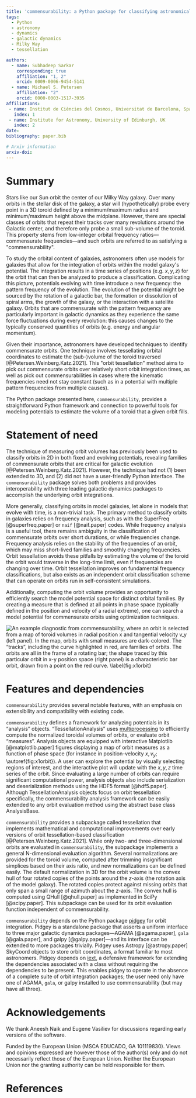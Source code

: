 ```yaml
---
title: 'commensurability: a Python package for classifying astronomical orbits based on their toroid volume'
tags:
  - Python
  - astronomy
  - dynamics
  - galactic dynamics
  - Milky Way
  - tessellation

authors:
  - name: Subhadeep Sarkar
    corresponding: true
    affiliation: "1, 2"
    orcid: 0009-0006-9454-5141
  - name: Michael S. Petersen
    affiliation: "2"
    orcid: 0000-0003-1517-3935
affiliations:
 - name: Institut de Ciències del Cosmos, Universitat de Barcelona, Spain
   index: 1
 - name: Institute for Astronomy, University of Edinburgh, UK
   index: 2
date:
bibliography: paper.bib

# Arxiv information
arxiv-doi:
---
```


# Summary

Stars like our Sun orbit the center of our Milky Way galaxy. Over many orbits in the stellar disk of the galaxy, a star will (hypothetically) probe every point in a 3D toroid defined by a minimum/maximum radius and minimum/maximum height above the midplane. However, there are special classes of orbits that repeat their tracks over many revolutions around the Galactic center, and therefore only probe a small sub-volume of the toroid. This property stems from low-integer orbital frequency ratios—commensurate frequencies—and such orbits are referred to as satisfying a "commensurability".

To study the orbital content of galaxies, astronomers often use models for galaxies that allow for the integration of orbits within the model galaxy's potential. The integration results in a time series of positions (e.g. $x,y,z$) for the orbit that can then be analyzed to produce a classification. Complicating this picture, potentials evolving with time introduce a new frequency: the pattern frequency of the evolution. The evolution of the potential might be sourced by the rotation of a galactic bar, the formation or dissolution of spiral arms, the growth of the galaxy, or the interaction with a satellite galaxy. Orbits that are commensurate with the pattern frequency are particularly important in galactic dynamics as they experience the same force fluctuations during every revolution: this causes changes to the typically conserved quantities of orbits (e.g. energy and angular momentum).

Given their importance, astronomers have developed techniques to identify commensurate orbits. One technique involves tessellating orbital coordinates to estimate the (sub-)volume of the toroid traversed [@Petersen.Weinberg.Katz.2021]. This "orbit tessellation" method aims to pick out commensurate orbits over relatively short orbit integration times, as well as pick out commensurabilities in cases where the kinematic frequencies need not stay constant (such as in a potential with multiple pattern frequencies from multiple causes).

The Python package presented here, `commensurability`, provides a straightforward Python framework and connection to powerful tools for modeling potentials to estimate the volume of a toroid that a given orbit fills.


# Statement of need

The technique of measuring orbit volumes has previously been used to classify orbits in 2D in both fixed and evolving potentials, revealing families of commensurate orbits that are critical for galactic evolution [@Petersen.Weinberg.Katz.2021]. However, the technique had not (1) been extended to 3D, and (2) did not have a user-friendly Python interface. The `commensurability` package solves both problems and provides interoperability with three leading galactic dynamics packages to accomplish the underlying orbit integrations.

More generally, classifying orbits in model galaxies, let alone in models that evolve with time, is a non-trivial task. The primary method to classify orbits in galaxies relies on frequency analysis, such as with the SuperFreq [@superfreq.paper] or `naif` [@naif.paper] codes. While frequency analysis is a useful tool, there remains ambiguity in the classification of commensurate orbits over short durations, or while frequencies change. Frequency analysis relies on the stability of the frequencies of an orbit, which may miss short-lived families and smoothly changing frequencies. Orbit tessellation avoids these pitfalls by estimating the volume of the toroid the orbit would traverse in the long-time limit, even if frequencies are changing over time. Orbit tessellation improves on fundamental frequency classifications, but also exists as an independent orbit classification scheme that can operate on orbits run in self-consistent simulations.

Additionally, computing the orbit volume provides an opportunity to efficiently search the model potential space for distinct orbital families. By creating a measure that is defined at all points in phase space (typically defined in the position and velocity of a radial extreme), one can search a model potential for commensurate orbits using optimization techniques.

 ![An example diagnostic from commensurability, where an orbit is selected from a map of toroid volumes in radial position $x$ and tangential velocity $v_y$ (left panel). In the map, orbits with small measures are dark-colored. The “tracks”, including the curve highlighted in red, are families of orbits. The orbits are all in the frame of a rotating bar; the shape traced by this particular orbit in x-y position space (right panel) is a characteristic bar orbit, drawn from a point on the red curve. \label{fig:x1orbit}](figures/track_eye.png)


# Features and dependencies

`commensurability` provides several notable features, with an emphasis on extensibility and compatibility with existing code.

`commensurability` defines a framework for analyzing potentials in its “analysis” objects. “TessellationAnalysis” uses [multiprocessing](https://docs.python.org/3/library/multiprocessing.html) to efficiently compute the normalized toroidal volumes of orbits, or evaluate orbit “measures”. Analysis objects are equipped with interactive Matplotlib [@matplotlib.paper] figures displaying a map of orbit measures as a function of phase space (for instance in position-velocity $x,v_y$; \autoref{fig:x1orbit}). A user can explore the potential by visually selecting regions of interest, and the interactive plot will update with the $x,y,z$ time series of the orbit. Since evaluating a large number of orbits can require significant computational power, analysis objects also include serialization and deserialization methods using the HDF5 format [@hdf5.paper]. Although TessellationAnalysis objects focus on orbit tessellation specifically, the commensurability analysis framework can be easily extended to any orbit evaluation method using the abstract base class AnalysisBase.

`commensurability` provides a subpackage called tessellation that implements mathematical and computational improvements over early versions of orbit tessellation-based classification [@Petersen.Weinberg.Katz.2021]. While only two- and three-dimensional orbits are evaluated in `commensurability`, the subpackage implements a general N-dimensional evaluation algorithm. Several normalizations are provided for the toroid volume, computed after trimming insignificant simplices based on their axis ratio, and new normalizations can be defined easily. The default normalization in 3D for the orbit volume is the convex hull of four rotated copies of the points around the $z$-axis (the rotation axis of the model galaxy). The rotated copies protect against missing orbits that only span a small range of azimuth about the $z$-axis. The convex hull is computed using QHull [@qhull.paper] as implemented in SciPy [@scipy.paper]. This subpackage can be used for its orbit evaluation function independent of commensurability.

`commensurability` depends on the Python package [pidgey](https://github.com/ilikecubesnstuff/pidgey) for orbit integration. Pidgey is a standalone package that asserts a uniform interface to three major galactic dynamics packages—AGAMA [@agama.paper], `gala` [@gala.paper], and galpy [@galpy.paper]—and its interface can be extended to more packages trivially. Pidgey uses Astropy [@astropy.paper] SkyCoord objects to store orbit coordinates, a format familiar to most astronomers. Pidgey depends on [iext](https://github.com/ilikecubesnstuff/iext), a defensive framework for extending the dependencies associated with a class without requiring the dependencies to be present. This enables pidgey to operate in the absence of a complete suite of orbit integration packages; the user need only have one of AGAMA, `gala`, or galpy installed to use commensurability (but may have all three).


# Acknowledgements

We thank Aneesh Naik and Eugene Vasiliev for discussions regarding early versions of the software.

Funded by the European Union (MSCA EDUCADO, GA 101119830). Views and opinions expressed are however those of the author(s) only and do not necessarily reflect those of the European Union. Neither the European Union nor the granting authority can be held responsible for them.


# References
